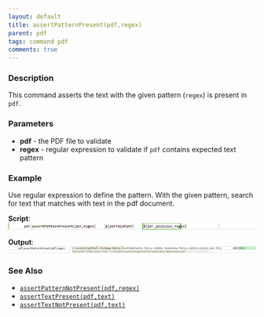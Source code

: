 ```yaml
---
layout: default
title: assertPatternPresent(pdf,regex)
parent: pdf
tags: command pdf
comments: true
---
```



### Description
This command asserts the text with the given pattern (`regex`) is present in `pdf`.


### Parameters
- **pdf** - the PDF file to validate
- **regex** - regular expression to validate if `pdf` contains expected text pattern


### Example
Use regular expression to define the pattern. With the given pattern, search for text that matches with text in the 
pdf document.

**Script**:<br/>
![script](image/assertPatternPresent_01.png)

**Output**:<br/>
![output](image/assertPatternPresent_02.png)


### See Also
- [`assertPatternNotPresent(pdf,regex)`](assertPatternNotPresent(pdf,regex))
- [`assertTextPresent(pdf,text)`](assertTextPresent(pdf,text))
- [`assertTextNotPresent(pdf,text)`](assertTextNotPresent(pdf,text))
